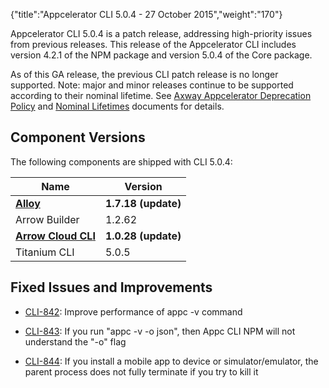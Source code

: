 {"title":"Appcelerator CLI 5.0.4 - 27 October 2015","weight":"170"}

Appcelerator CLI 5.0.4 is a patch release, addressing high-priority issues from previous releases. This release of the Appcelerator CLI includes version 4.2.1 of the NPM package and version 5.0.4 of the Core package.

As of this GA release, the previous CLI patch release is no longer supported. Note: major and minor releases continue to be supported according to their nominal lifetime. See [Axway Appcelerator Deprecation Policy](/docs/appc/AMPLIFY_Appcelerator_Services_Overview/Axway_Appcelerator_Deprecation_Policy/) and [Nominal Lifetimes](/docs/appc/AMPLIFY_Appcelerator_Services_Overview/Axway_Appcelerator_Product_Lifecycle/#nominal-lifetimes) documents for details.

## Component Versions

The following components are shipped with CLI 5.0.4:

| Name | Version |
| --- | --- |
| **[Alloy](https://github.com/appcelerator/alloy/releases)** | **1.7.18 (update)** |
| Arrow Builder | 1.2.62 |
| **[Arrow Cloud CL](/docs/appc/AMPLIFY_Runtime_Services/AMPLIFY_Runtime_Services_Release_Notes/)[I](/docs/appc/AMPLIFY_Runtime_Services/AMPLIFY_Runtime_Services_Release_Notes/)** | **1.0.28 (update)** |
| Titanium CLI | 5.0.5 |

## Fixed Issues and Improvements

* [CLI-842](https://jira.appcelerator.org/browse/CLI-842): Improve performance of appc -v command

* [CLI-843](https://jira.appcelerator.org/browse/CLI-843): If you run "appc -v -o json", then Appc CLI NPM will not understand the "-o" flag

* [CLI-844](https://jira.appcelerator.org/browse/CLI-844): If you install a mobile app to device or simulator/emulator, the parent process does not fully terminate if you try to kill it
